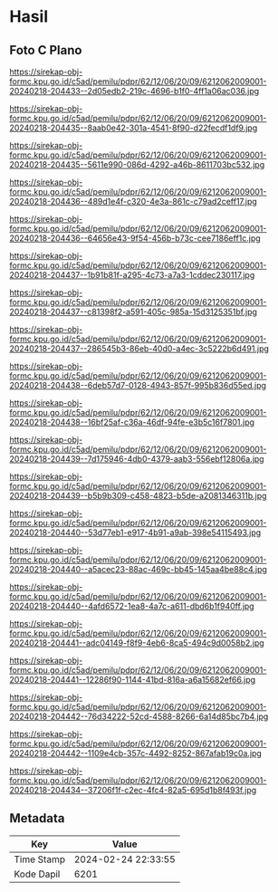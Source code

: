 # Hasil

## Foto C Plano

https://sirekap-obj-formc.kpu.go.id/c5ad/pemilu/pdpr/62/12/06/20/09/6212062009001-20240218-204433--2d05edb2-219c-4696-b1f0-4ff1a06ac036.jpg

https://sirekap-obj-formc.kpu.go.id/c5ad/pemilu/pdpr/62/12/06/20/09/6212062009001-20240218-204435--8aab0e42-301a-4541-8f90-d22fecdf1df9.jpg

https://sirekap-obj-formc.kpu.go.id/c5ad/pemilu/pdpr/62/12/06/20/09/6212062009001-20240218-204435--5611e990-086d-4292-a46b-8611703bc532.jpg

https://sirekap-obj-formc.kpu.go.id/c5ad/pemilu/pdpr/62/12/06/20/09/6212062009001-20240218-204436--489d1e4f-c320-4e3a-861c-c79ad2ceff17.jpg

https://sirekap-obj-formc.kpu.go.id/c5ad/pemilu/pdpr/62/12/06/20/09/6212062009001-20240218-204436--64656e43-9f54-456b-b73c-cee7186eff1c.jpg

https://sirekap-obj-formc.kpu.go.id/c5ad/pemilu/pdpr/62/12/06/20/09/6212062009001-20240218-204437--1b91b81f-a295-4c73-a7a3-1cddec230117.jpg

https://sirekap-obj-formc.kpu.go.id/c5ad/pemilu/pdpr/62/12/06/20/09/6212062009001-20240218-204437--c81398f2-a591-405c-985a-15d3125351bf.jpg

https://sirekap-obj-formc.kpu.go.id/c5ad/pemilu/pdpr/62/12/06/20/09/6212062009001-20240218-204437--286545b3-86eb-40d0-a4ec-3c5222b6d491.jpg

https://sirekap-obj-formc.kpu.go.id/c5ad/pemilu/pdpr/62/12/06/20/09/6212062009001-20240218-204438--6deb57d7-0128-4943-857f-995b836d55ed.jpg

https://sirekap-obj-formc.kpu.go.id/c5ad/pemilu/pdpr/62/12/06/20/09/6212062009001-20240218-204438--16bf25af-c36a-46df-94fe-e3b5c16f7801.jpg

https://sirekap-obj-formc.kpu.go.id/c5ad/pemilu/pdpr/62/12/06/20/09/6212062009001-20240218-204439--7d175946-4db0-4379-aab3-556ebf12806a.jpg

https://sirekap-obj-formc.kpu.go.id/c5ad/pemilu/pdpr/62/12/06/20/09/6212062009001-20240218-204439--b5b9b309-c458-4823-b5de-a2081346311b.jpg

https://sirekap-obj-formc.kpu.go.id/c5ad/pemilu/pdpr/62/12/06/20/09/6212062009001-20240218-204440--53d77eb1-e917-4b91-a9ab-398e54115493.jpg

https://sirekap-obj-formc.kpu.go.id/c5ad/pemilu/pdpr/62/12/06/20/09/6212062009001-20240218-204440--a5acec23-88ac-469c-bb45-145aa4be88c4.jpg

https://sirekap-obj-formc.kpu.go.id/c5ad/pemilu/pdpr/62/12/06/20/09/6212062009001-20240218-204440--4afd6572-1ea8-4a7c-a611-dbd6b1f940ff.jpg

https://sirekap-obj-formc.kpu.go.id/c5ad/pemilu/pdpr/62/12/06/20/09/6212062009001-20240218-204441--adc04149-f8f9-4eb6-8ca5-494c9d0058b2.jpg

https://sirekap-obj-formc.kpu.go.id/c5ad/pemilu/pdpr/62/12/06/20/09/6212062009001-20240218-204441--12286f90-1144-41bd-816a-a6a15682ef66.jpg

https://sirekap-obj-formc.kpu.go.id/c5ad/pemilu/pdpr/62/12/06/20/09/6212062009001-20240218-204442--76d34222-52cd-4588-8266-6a14d85bc7b4.jpg

https://sirekap-obj-formc.kpu.go.id/c5ad/pemilu/pdpr/62/12/06/20/09/6212062009001-20240218-204442--1109e4cb-357c-4492-8252-867afab19c0a.jpg

https://sirekap-obj-formc.kpu.go.id/c5ad/pemilu/pdpr/62/12/06/20/09/6212062009001-20240218-204434--37206f1f-c2ec-4fc4-82a5-695d1b8f493f.jpg


## Metadata

| Key        | Value               |
| ---------- | ------------------- |
| Time Stamp | 2024-02-24 22:33:55 |
| Kode Dapil | 6201                |



